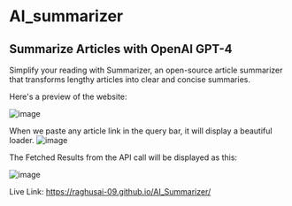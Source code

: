 # AI_summarizer

## Summarize Articles with OpenAI GPT-4
Simplify your reading with Summarizer, an open-source article summarizer that transforms lengthy articles into clear and concise summaries.


Here's a preview of the website:

![image](https://github.com/RaghuSai-09/AI_Summarizer/assets/89162131/399d53e8-8877-4708-9ca3-08384505e90c)

When we paste any article link in the query bar, it will display a beautiful loader.
![image](https://github.com/RaghuSai-09/AI_Summarizer/assets/89162131/c148f739-959c-4b1e-9833-1cc8405e58d0)

The Fetched Results from the API call will be displayed as this:

![image](https://github.com/RaghuSai-09/AI_Summarizer/assets/89162131/4f074bbf-fa0b-4651-a0b8-c48aff3979f5)

Live Link:  https://raghusai-09.github.io/AI_Summarizer/
